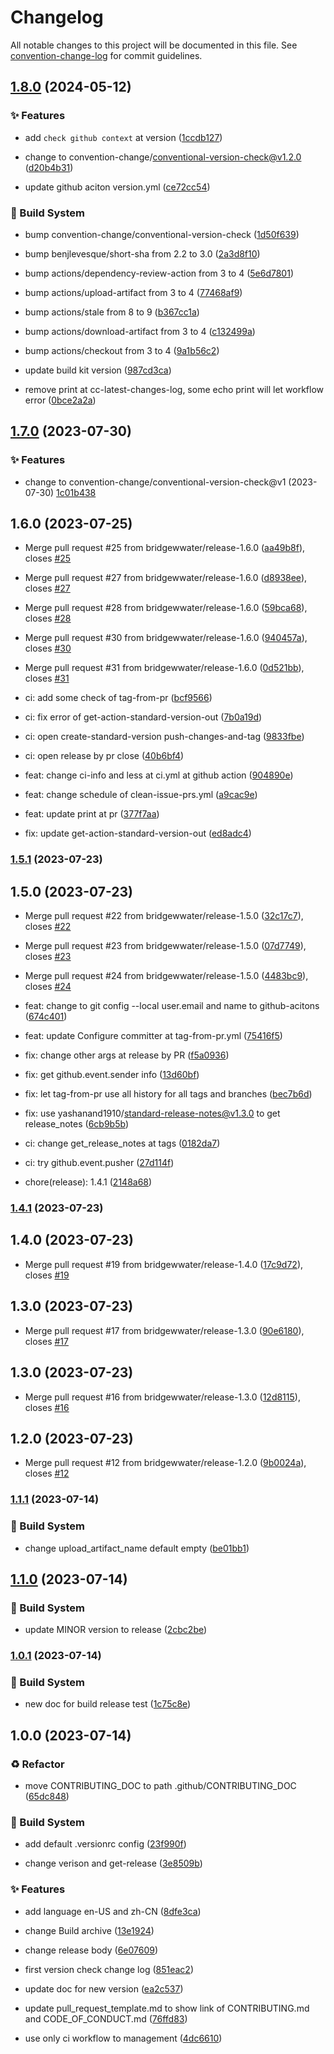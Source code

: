 # Changelog

All notable changes to this project will be documented in this file. See [convention-change-log](https://github.com/convention-change/convention-change-log) for commit guidelines.

## [1.8.0](https://github.com/bridgewwater/template-opensource-contributor-guide/compare/1.7.0...v1.8.0) (2024-05-12)

### ✨ Features

* add `check github context` at version ([1ccdb127](https://github.com/bridgewwater/template-opensource-contributor-guide/commit/1ccdb1271d6e11b3c804965798d0658a77a6dd4f))

* change to convention-change/conventional-version-check@v1.2.0 ([d20b4b31](https://github.com/bridgewwater/template-opensource-contributor-guide/commit/d20b4b31629cb64835dcf20bf9fa444a73e0d463))

* update github aciton version.yml ([ce72cc54](https://github.com/bridgewwater/template-opensource-contributor-guide/commit/ce72cc54f0e1e78a0564f0ff8efcb488b06670fb))

### 👷‍ Build System

* bump convention-change/conventional-version-check ([1d50f639](https://github.com/bridgewwater/template-opensource-contributor-guide/commit/1d50f639b8f7bb5c886b37c259433e412dc60d59))

* bump benjlevesque/short-sha from 2.2 to 3.0 ([2a3d8f10](https://github.com/bridgewwater/template-opensource-contributor-guide/commit/2a3d8f102af530646d639217661bb30ee606c2cc))

* bump actions/dependency-review-action from 3 to 4 ([5e6d7801](https://github.com/bridgewwater/template-opensource-contributor-guide/commit/5e6d7801654a29f94ccb2820646b546c43afa908))

* bump actions/upload-artifact from 3 to 4 ([77468af9](https://github.com/bridgewwater/template-opensource-contributor-guide/commit/77468af94bd9278a6ff119934349b30fe0af7c0b))

* bump actions/stale from 8 to 9 ([b367cc1a](https://github.com/bridgewwater/template-opensource-contributor-guide/commit/b367cc1a8a4921f04a58a18e1230e9b325297ba8))

* bump actions/download-artifact from 3 to 4 ([c132499a](https://github.com/bridgewwater/template-opensource-contributor-guide/commit/c132499a2ef467280610134be9dbf2b45ef961fc))

* bump actions/checkout from 3 to 4 ([9a1b56c2](https://github.com/bridgewwater/template-opensource-contributor-guide/commit/9a1b56c26544b9ea17952d96bf3cb6e88d9a3be6))

* update build kit version ([987cd3ca](https://github.com/bridgewwater/template-opensource-contributor-guide/commit/987cd3ca461349a743554bcf2b1a389f864c278d))

* remove print at cc-latest-changes-log, some echo print will let workflow error ([0bce2a2a](https://github.com/bridgewwater/template-opensource-contributor-guide/commit/0bce2a2a0dec9fb390a1b6d510ab8ccd111fc215))

## [1.7.0](https://github.com/bridgewwater/template-opensource-contributor-guide/compare/1.6.0...v1.7.0) (2023-07-30)

### ✨ Features

* change to convention-change/conventional-version-check@v1 (2023-07-30) [1c01b438](https://github.com/bridgewwater/template-opensource-contributor-guide/commit/1c01b438651e71c4110e121ae6b57fe9d6040f00)

## 1.6.0 (2023-07-25)

* Merge pull request #25 from bridgewwater/release-1.6.0 ([aa49b8f](https://github.com/bridgewwater/template-opensource-contributor-guide/commit/aa49b8f)), closes [#25](https://github.com/bridgewwater/template-opensource-contributor-guide/issues/25)

* Merge pull request #27 from bridgewwater/release-1.6.0 ([d8938ee](https://github.com/bridgewwater/template-opensource-contributor-guide/commit/d8938ee)), closes [#27](https://github.com/bridgewwater/template-opensource-contributor-guide/issues/27)

* Merge pull request #28 from bridgewwater/release-1.6.0 ([59bca68](https://github.com/bridgewwater/template-opensource-contributor-guide/commit/59bca68)), closes [#28](https://github.com/bridgewwater/template-opensource-contributor-guide/issues/28)

* Merge pull request #30 from bridgewwater/release-1.6.0 ([940457a](https://github.com/bridgewwater/template-opensource-contributor-guide/commit/940457a)), closes [#30](https://github.com/bridgewwater/template-opensource-contributor-guide/issues/30)

* Merge pull request #31 from bridgewwater/release-1.6.0 ([0d521bb](https://github.com/bridgewwater/template-opensource-contributor-guide/commit/0d521bb)), closes [#31](https://github.com/bridgewwater/template-opensource-contributor-guide/issues/31)

* ci: add some check of tag-from-pr ([bcf9566](https://github.com/bridgewwater/template-opensource-contributor-guide/commit/bcf9566))

* ci: fix error of get-action-standard-version-out ([7b0a19d](https://github.com/bridgewwater/template-opensource-contributor-guide/commit/7b0a19d))

* ci: open create-standard-version push-changes-and-tag ([9833fbe](https://github.com/bridgewwater/template-opensource-contributor-guide/commit/9833fbe))

* ci: open release by pr close ([40b6bf4](https://github.com/bridgewwater/template-opensource-contributor-guide/commit/40b6bf4))

* feat: change ci-info and less at ci.yml at github action ([904890e](https://github.com/bridgewwater/template-opensource-contributor-guide/commit/904890e))

* feat: change schedule of clean-issue-prs.yml ([a9cac9e](https://github.com/bridgewwater/template-opensource-contributor-guide/commit/a9cac9e))

* feat: update print at pr ([377f7aa](https://github.com/bridgewwater/template-opensource-contributor-guide/commit/377f7aa))

* fix: update get-action-standard-version-out ([ed8adc4](https://github.com/bridgewwater/template-opensource-contributor-guide/commit/ed8adc4))

### [1.5.1](https://github.com/bridgewwater/template-opensource-contributor-guide/compare/v1.5.0...v1.5.1) (2023-07-23)

## 1.5.0 (2023-07-23)

* Merge pull request #22 from bridgewwater/release-1.5.0 ([32c17c7](https://github.com/bridgewwater/template-opensource-contributor-guide/commit/32c17c7)), closes [#22](https://github.com/bridgewwater/template-opensource-contributor-guide/issues/22)

* Merge pull request #23 from bridgewwater/release-1.5.0 ([07d7749](https://github.com/bridgewwater/template-opensource-contributor-guide/commit/07d7749)), closes [#23](https://github.com/bridgewwater/template-opensource-contributor-guide/issues/23)

* Merge pull request #24 from bridgewwater/release-1.5.0 ([4483bc9](https://github.com/bridgewwater/template-opensource-contributor-guide/commit/4483bc9)), closes [#24](https://github.com/bridgewwater/template-opensource-contributor-guide/issues/24)

* feat: change to git config --local user.email and name to github-acitons ([674c401](https://github.com/bridgewwater/template-opensource-contributor-guide/commit/674c401))

* feat: update Configure committer at tag-from-pr.yml ([75416f5](https://github.com/bridgewwater/template-opensource-contributor-guide/commit/75416f5))

* fix: change other args at release by PR ([f5a0936](https://github.com/bridgewwater/template-opensource-contributor-guide/commit/f5a0936))

* fix: get github.event.sender info ([13d60bf](https://github.com/bridgewwater/template-opensource-contributor-guide/commit/13d60bf))

* fix: let tag-from-pr use all history for all tags and branches ([bec7b6d](https://github.com/bridgewwater/template-opensource-contributor-guide/commit/bec7b6d))

* fix: use yashanand1910/standard-release-notes@v1.3.0 to get release_notes ([6cb9b5b](https://github.com/bridgewwater/template-opensource-contributor-guide/commit/6cb9b5b))

* ci: change get_release_notes at tags ([0182da7](https://github.com/bridgewwater/template-opensource-contributor-guide/commit/0182da7))

* ci: try github.event.pusher ([27d114f](https://github.com/bridgewwater/template-opensource-contributor-guide/commit/27d114f))

* chore(release): 1.4.1 ([2148a68](https://github.com/bridgewwater/template-opensource-contributor-guide/commit/2148a68))

### [1.4.1](https://github.com/bridgewwater/template-opensource-contributor-guide/compare/v1.4.0...v1.4.1) (2023-07-23)

## 1.4.0 (2023-07-23)

* Merge pull request #19 from bridgewwater/release-1.4.0 ([17c9d72](https://github.com/bridgewwater/template-opensource-contributor-guide/commit/17c9d72)), closes [#19](https://github.com/bridgewwater/template-opensource-contributor-guide/issues/19)

## 1.3.0 (2023-07-23)

* Merge pull request #17 from bridgewwater/release-1.3.0 ([90e6180](https://github.com/bridgewwater/template-opensource-contributor-guide/commit/90e6180)), closes [#17](https://github.com/bridgewwater/template-opensource-contributor-guide/issues/17)

## 1.3.0 (2023-07-23)

* Merge pull request #16 from bridgewwater/release-1.3.0 ([12d8115](https://github.com/bridgewwater/template-opensource-contributor-guide/commit/12d8115)), closes [#16](https://github.com/bridgewwater/template-opensource-contributor-guide/issues/16)

## 1.2.0 (2023-07-23)

* Merge pull request #12 from bridgewwater/release-1.2.0 ([9b0024a](https://github.com/bridgewwater/template-opensource-contributor-guide/commit/9b0024a)), closes [#12](https://github.com/bridgewwater/template-opensource-contributor-guide/issues/12)

### [1.1.1](https://github.com/bridgewwater/template-opensource-contributor-guide/compare/v1.1.0...v1.1.1) (2023-07-14)

### 👷‍ Build System

* change upload_artifact_name default empty ([be01bb1](https://github.com/bridgewwater/template-opensource-contributor-guide/commit/be01bb142eed90a944a39a92a294cad736f3c129))

## [1.1.0](https://github.com/bridgewwater/template-opensource-contributor-guide/compare/v1.0.1...v1.1.0) (2023-07-14)

### 👷‍ Build System

* update MINOR version to release ([2cbc2be](https://github.com/bridgewwater/template-opensource-contributor-guide/commit/2cbc2be11c4c2268ac4bd608ac85053aa9ca349d))

### [1.0.1](https://github.com/bridgewwater/template-opensource-contributor-guide/compare/v1.0.0...v1.0.1) (2023-07-14)

### 👷‍ Build System

* new doc for build release test ([1c75c8e](https://github.com/bridgewwater/template-opensource-contributor-guide/commit/1c75c8e19f3aa0cda474cd68ec65e8bea18b953b))

## 1.0.0 (2023-07-14)

### ♻ Refactor

* move CONTRIBUTING_DOC to path .github/CONTRIBUTING_DOC ([65dc848](https://github.com/bridgewwater/template-opensource-contributor-guide/commit/65dc84873f0cb994ba7f6af02cc37bb32208dd47))

### 👷‍ Build System

* add default .versionrc config ([23f990f](https://github.com/bridgewwater/template-opensource-contributor-guide/commit/23f990fbd15e54933c8c4c8b38f3a6c1a4dc3c32))

* change verison and get-release ([3e8509b](https://github.com/bridgewwater/template-opensource-contributor-guide/commit/3e8509bffea3cb4401689d5e5052e7df55653f9d))

### ✨ Features

* add language en-US and zh-CN ([8dfe3ca](https://github.com/bridgewwater/template-opensource-contributor-guide/commit/8dfe3cad33bdf109d0c087bf2226e39e14a26ee1))

* change Build archive ([13e1924](https://github.com/bridgewwater/template-opensource-contributor-guide/commit/13e19247c658b50555aa3ccb7d11381c10020d85))

* change release body ([6e07609](https://github.com/bridgewwater/template-opensource-contributor-guide/commit/6e0760975dcde8e5fdf1597ca19450f8ca19221c))

* first version check change log ([851eac2](https://github.com/bridgewwater/template-opensource-contributor-guide/commit/851eac26227287c70fddfeba2c525b9cb379cb6e))

* update doc for new version ([ea2c537](https://github.com/bridgewwater/template-opensource-contributor-guide/commit/ea2c53738d6a92438bf72e0d6c91d999e617e30f))

* update pull_request_template.md to show link of CONTRIBUTING.md and CODE_OF_CONDUCT.md ([76ffd83](https://github.com/bridgewwater/template-opensource-contributor-guide/commit/76ffd839491e0464df7ef5708c628f956c260efa))

* use only ci workflow to management ([4dc6610](https://github.com/bridgewwater/template-opensource-contributor-guide/commit/4dc6610cdc6520959cb3016c175c16637a5817af))
